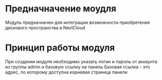 # Предначначение моудля
Модуль предначначен для интеграции возможности приобретения дискового пространства в NextCloud
# Принцип работы модуля
При создании модуля необходимо указать логин и пароль от аккаунта из группы admin и базовую ссылку на панель
Базовая ссылка - это адрес, по которому доступна корневая страница панели 

